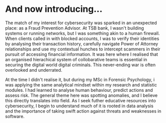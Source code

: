 # And now introducing...

The match of my interest for cybersecurity was sparked in an unexpected place: as a Fraud Prevention Advisor. At TSB bank, I wasn't building systems or running networks, but I was 
something akin to a human firewall. When clients called in with blocked accounts, I was to verify their identities by analysing their transaction history, carefully navigate Power
of Attorney relationships and use my contextual hunches to intercept scammers in their pursuit of accessing financial information. It was here where I realised that an organised 
hierachical system of collobarative teams is essential in securing the digital world digital criminals. This never-ending war is often overlooked and underrated. 

At the time I didn't realise it, but during my MSc in Forensic Psychology, i was applying the same analytical mindset within my research and statistic modules. I had learned to analyse human behaviour, predict actions and assess risk. The general theme here was spotting anomalies, and I believe this directly translates into field. As I seek futher educative resources into cybersecurity, I begin to understand much of it is rooted in data analysis and the importance of taking swift action against threats and weaknesses in software. 


